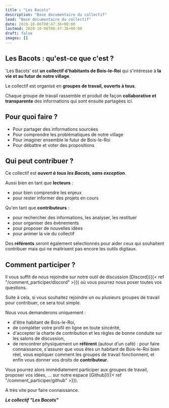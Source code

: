 ```yaml
---
title : "Les Bacots"
description: "Base documentaire du collectif"
lead: "Base documentaire du collectif"
date: 2020-10-06T08:47:36+00:00
lastmod: 2020-10-06T08:47:36+00:00
draft: false
images: []
---
```


## Les Bacots : qu'est-ce que c'est ?

'Les Bacots' est **un collectif d'habitants de Bois-le-Roi** qui s'intéresse à **la vie et au futur de notre village**.

Le collectif est organisé en **groupes de travail, ouverts à tous**.

Chaque groupe de travail rassemble et produit de façon **collaborative et transparente** des informations qui sont ensuite partagées ici.


## Pour quoi faire ?

- Pour partager des informations sourcées
- Pour comprendre les problématiques de notre village
- Pour imaginer ensemble le futur de Bois-le-Roi
- Pour débattre et voter des propositions

## Qui peut contribuer ?

Ce collectif est ***ouvert à tous les Bacots, sans exception***.

Aussi bien en tant que **lecteurs** :

- pour bien comprendre les enjeux
- pour rester informer des projets en cours

Qu'en tant que **contributeurs** :

- pour rechercher des informations, les analyser, les restituer
- pour organiser des évènements
- pour proposer de nouvelles idées
- pour animer la vie du collectif

Des **référents** seront également sélectionnés pour aider ceux qui souhaitent contribuer mais qui ne maitrisent pas encore les outils digitaux.

## Comment participer ?

Il vous suffit de nous rejoindre sur notre outil de discussion  [Discord]({{< ref "/comment_participer/discord" >}}) où vous pourrez nous poser toutes vos questions.

Suite à cela, si vous souhaitez rejoindre un ou plusieurs groupes de travail pour contribuer, ce sera tout simple.

Nous vous demanderons uniquement :
- d'être habitant de Bois-le-Roi,
- de compléter votre profil en ligne en toute sincérité,
- d'accepter la charte de contribution et les règles de bonne conduite sur les salons de discussion,
- de rencontrer physiquement un **référent** (autour d'un café) : pour faire connaissance, s'assurer que vous êtes un habitant de Bois-le-Roi bien réel, vous expliquer comment  les groupes de travail fonctionnent, et enfin vous donner vos droits de **contributeur**.

Vous pourrez alors immédiatement participer aux groupes de travail, proposer vos idées, ... sur notre espace [Github]({{< ref "/comment_participer/github" >}}).

A très vite pour faire connaissance.

***Le collectif "Les Bacots"***
